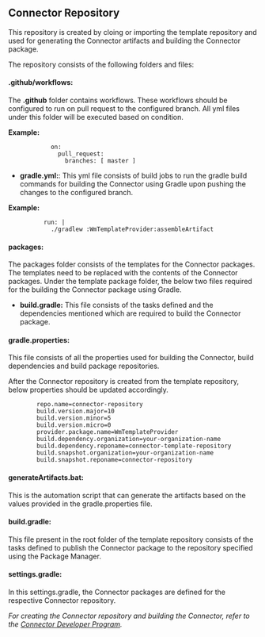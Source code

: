 ## Connector Repository
  
  This repository is created by cloing or importing the template repository and used for generating the Connector artifacts and building the Connector package.

  The repository consists of the following folders and files:

#### .github/workflows:
The **.github** folder contains workflows. These workflows should be configured to run on pull request to the configured branch. All yml files under this folder will be executed based on condition.

**Example:**

                on:
                  pull_request:
                    branches: [ master ]     


- **gradle.yml:**: This yml file consists of build jobs to run the gradle build commands for building the Connector using Gradle upon pushing the changes to the configured branch.

**Example:**

              run: |
                ./gradlew :WmTemplateProvider:assembleArtifact


#### packages:
The packages folder consists of the templates for the Connector packages. The templates need to be replaced with the contents of the Connector packages. Under the template package folder, the below two files required for the building the Connector package using Gradle.

- **build.gradle:** This file consists of the tasks defined and the dependencies mentioned which are required to build the Connector package.


#### gradle.properties:
This file consists of all the properties used for building the Connector, build dependencies and build package repositories.

After the Connector repository is created from the template repository, below properties should be updated accordingly.

            repo.name=connector-repository
            build.version.major=10
            build.version.minor=5
            build.version.micro=0
            provider.package.name=WmTemplateProvider
            build.dependency.organization=your-organization-name
            build.dependency.reponame=connector-template-repository
            build.snapshot.organization=your-organization-name
            build.snapshot.reponame=connector-repository


#### generateArtifacts.bat:
This is the automation script that can generate the artifacts based on the values provided in the gradle.properties file.

#### build.gradle:
This file present in the root folder of the template repository consists of the tasks defined to publish the Connector package to the repository specified using the Package Manager.

#### settings.gradle:
In this settings.gradle, the Connector packages are defined for the respective Connector repository.


*For creating the Connector repository and building the Connector, refer to the [Connector Developer Program](https://open-source.softwareag.com/Connector-Developer-Program/cloudstreams-cdk/2-create-new-repo).*